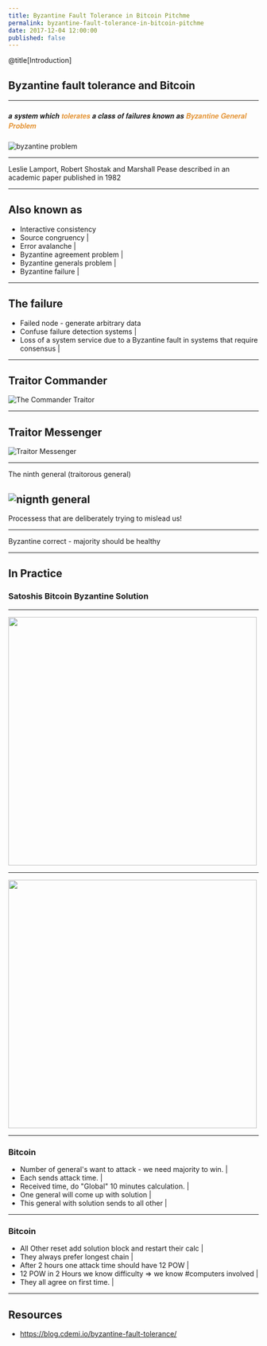 ```yaml
---
title: Byzantine Fault Tolerance in Bitcoin Pitchme
permalink: byzantine-fault-tolerance-in-bitcoin-pitchme
date: 2017-12-04 12:00:00
published: false
---
```

@title[Introduction]
## Byzantine fault tolerance and Bitcoin

---
##### <span style="font-family:Helvetica Neue; font-weight:bold">a system which<span style="color:#e49436"> tolerates</span> a class of failures known as <span style="color:#e49436">Byzantine General Problem</span></span>

![byzantine problem](https://blog.cdemi.io/content/images/2017/06/byzantine-generals-problem-min.png)

---
Leslie Lamport, Robert Shostak and Marshall Pease described in an academic paper published in 1982

---
## Also known as

- Interactive consistency
- Source congruency |
- Error avalanche |
- Byzantine agreement problem  |
- Byzantine generals problem |
- Byzantine failure |
---

## The failure

- Failed node - generate arbitrary data
- Confuse failure detection systems |
- Loss of a system service due to a Byzantine fault in systems that require consensus |

---
## Traitor Commander
![The Commander Traitor](https://blog.cdemi.io/content/images/2017/06/The-Traitorous-General.png)

---
## Traitor Messenger
![Traitor Messenger](https://blog.cdemi.io/content/images/2017/06/The-Traitorous-Messenger.png)

---
The ninth general (traitorous general)

![nignth general](https://cdn-images-1.medium.com/max/800/0*-xCD-El4LZ48dji1.png)
---
Processess that are deliberately trying to mislead us!

---
Byzantine correct - majority should be healthy

---
## In Practice

### Satoshis Bitcoin Byzantine Solution

---
<img src="https://lh3.googleusercontent.com/V1V47m4gKQjKLsEG6HGJRJZsczlQQTUwEjnaHBXlINow7ThRmivZM9KV7NkrdA89JVitYZ-Q2bCgjiWfDgV_th5ZvjhjxQkN1KSXX17ReiQHhsuehdmCinI0OXWi1E_XuY5Sgk_W543LQaI61WVRCoSb8CEC2uzwvXuWbPBLFXmPzXykSSwcwu1ST-yxOmTzKtt353ocx9x0JUupBkhW2XlY-msZ_ynIfZoZcaN0uSznZ-gnU0spStTEr_INTUfEgFOGDVIKi0IAEdym88p0ZUY4FmURmWKzsIqNX66sO1YuIKP5lL6PGWMWkMk7SlxWS3j52VO979BEWYi4SZ6u3LK2bTvP634MerNitA3BoTwYAQvKaDvZFGsM6aNz8VP6FJxvlny9u2s73olgGbfQJ9x6dg7VlLD2oY8NH4vX0ciH97ccG0tb48RUiVJPkkmKJXga6XqesNkbzSysYuKLFmNWY39HbdNXNc6dPY9kNRvphX9CdQiHhmotBV-439p85OPAtECowJ8H_9NHMnQmcXn9NMcmCRHZueokkTx3pB0EfPHRLeWLszIXg7ldliWp4jGN1ng0qqCT4MRi38Xs7lUNzlwBfN8GBJ_TTWt1K9c=w1232-h996-no" height=500/>

---
<img src="https://lh3.googleusercontent.com/Uog6Qof53ORVonWQq5fJ85qsWgw1vqGZmKikz4AXTS1eyxF23OVQCv4NyENtFB21qniLUV_dUGJtX8lu1M9--X3YmkAiYe0OC-MpuV01nYVo5w2RZzlNpY-HSHd62vkjAmzV0rRbK_-GOu1GjbGAR-T_ab0yeO5HpBF3VeEV6hQ6ac_Tyayo2Vvh2r0DQU2X9fz83d-Z1RP-dMynoFMi0CxUrr7vNHa7OtWFzlRY1Jyq6JbKxPBWu8fD5LbWbWm-YIpitqR6pixSEZ00wiG3nq-gdHeds6OzExqwsQ9XD7bAX75Oc7GbI__am4GQZx4Ig4AoXWkzvL4Yzfof7Z2m7LzGM9XwI0eLsukwHX4nOaKMITaQFk0v7Li2xdrFTwsZIBVTtdT1muEXoWlM83FYhDL_-SBYg9S22xRi90WU_StNNyX5EfxXZTE4xT0ix86pt3mkNMiYQmtMtkOboHhDWns5cu7Kw1jrTekjh1WhiJtb93HWhd4aJ_6mZ4vIdBOADwCxIkLOIQYoTdcMJAJRQYKw1S4g9p0Fn-NFBmrPVceim6ohX_UZ5mrAaSgW3Dw_EMH9F4BaEAkz6lLKZT-4B37gBM6kPOApSsGDZO3O2_k=w1226-h910-no" height=500/>

---
### Bitcoin

- Number of general's want to attack - we need majority to win. |
- Each sends attack time. |
- Received time, do "Global" 10 minutes calculation. |
- One general will come up with solution |
- This general with solution sends to all other |

---
### Bitcoin

- All Other reset add solution block and restart their calc |
- They always prefer longest chain |
- After 2 hours one attack time should have 12 POW |
- 12 POW in 2 Hours we know difficulty => we know #computers involved |
- They all agree on first time. |

---
## Resources

- https://blog.cdemi.io/byzantine-fault-tolerance/ 
 